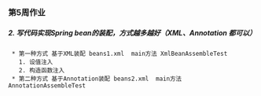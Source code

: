 ### 第5周作业
##### 2. 写代码实现Spring bean的装配，方式越多越好（XML、Annotation 都可以）
     * 第一种方式 基于XML装配 beans1.xml  main方法 XmlBeanAssembleTest 
       1. 设值注入
       2. 构造函数注入
     * 第二种方式 基于Annotation装配 beans2.xml  main方法 AnnotationAssembleTest
        